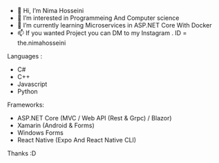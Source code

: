 - 👋 Hi, I’m Nima Hosseini
- 👀 I’m interested in Programmeing And Computer science
- 🌱 I’m currently learning Microservices in ASP.NET Core With Docker
- 📫 If you wanted Project you can DM to my Instagram . ID = the.nimahosseini

Languages :
- C#
- C++
- Javascript
- Python

Frameworks:
- ASP.NET Core (MVC / Web API (Rest & Grpc) / Blazor)
- Xamarin (Android & Forms)
- Windows Forms
- React Native (Expo And React Native CLI)

Thanks :D

